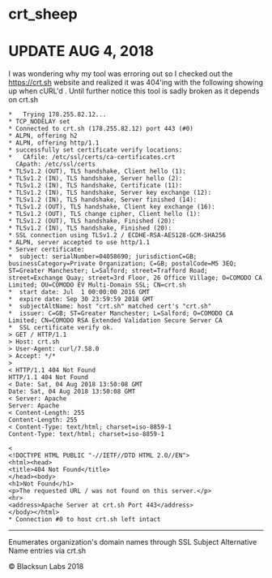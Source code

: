 # crt_sheep

# UPDATE AUG 4, 2018
I was wondering why my tool was erroring out so I checked out the https://crt.sh website and realized it was 404'ing with the following showing up when cURL'd . Until further notice this tool is sadly broken as it depends on crt.sh

```
*   Trying 178.255.82.12...
* TCP_NODELAY set
* Connected to crt.sh (178.255.82.12) port 443 (#0)
* ALPN, offering h2
* ALPN, offering http/1.1
* successfully set certificate verify locations:
*   CAfile: /etc/ssl/certs/ca-certificates.crt
  CApath: /etc/ssl/certs
* TLSv1.2 (OUT), TLS handshake, Client hello (1):
* TLSv1.2 (IN), TLS handshake, Server hello (2):
* TLSv1.2 (IN), TLS handshake, Certificate (11):
* TLSv1.2 (IN), TLS handshake, Server key exchange (12):
* TLSv1.2 (IN), TLS handshake, Server finished (14):
* TLSv1.2 (OUT), TLS handshake, Client key exchange (16):
* TLSv1.2 (OUT), TLS change cipher, Client hello (1):
* TLSv1.2 (OUT), TLS handshake, Finished (20):
* TLSv1.2 (IN), TLS handshake, Finished (20):
* SSL connection using TLSv1.2 / ECDHE-RSA-AES128-GCM-SHA256
* ALPN, server accepted to use http/1.1
* Server certificate:
*  subject: serialNumber=04058690; jurisdictionC=GB; businessCategory=Private Organization; C=GB; postalCode=M5 3EQ; ST=Greater Manchester; L=Salford; street=Trafford Road; street=Exchange Quay; street=3rd Floor, 26 Office Village; O=COMODO CA Limited; OU=COMODO EV Multi-Domain SSL; CN=crt.sh
*  start date: Jul  1 00:00:00 2016 GMT
*  expire date: Sep 30 23:59:59 2018 GMT
*  subjectAltName: host "crt.sh" matched cert's "crt.sh"
*  issuer: C=GB; ST=Greater Manchester; L=Salford; O=COMODO CA Limited; CN=COMODO RSA Extended Validation Secure Server CA
*  SSL certificate verify ok.
> GET / HTTP/1.1
> Host: crt.sh
> User-Agent: curl/7.58.0
> Accept: */*
>
< HTTP/1.1 404 Not Found
HTTP/1.1 404 Not Found
< Date: Sat, 04 Aug 2018 13:50:08 GMT
Date: Sat, 04 Aug 2018 13:50:08 GMT
< Server: Apache
Server: Apache
< Content-Length: 255
Content-Length: 255
< Content-Type: text/html; charset=iso-8859-1
Content-Type: text/html; charset=iso-8859-1

<
<!DOCTYPE HTML PUBLIC "-//IETF//DTD HTML 2.0//EN">
<html><head>
<title>404 Not Found</title>
</head><body>
<h1>Not Found</h1>
<p>The requested URL / was not found on this server.</p>
<hr>
<address>Apache Server at crt.sh Port 443</address>
</body></html>
* Connection #0 to host crt.sh left intact
```
---


Enumerates organization's domain names through SSL Subject Alternative Name entries via crt.sh 

© Blacksun Labs 2018
